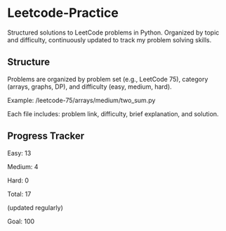 # Leetcode-Practice

Structured solutions to LeetCode problems in Python. Organized by topic and difficulty, continuously updated to track my problem solving skills.

## Structure

Problems are organized by problem set (e.g., LeetCode 75), category (arrays, graphs, DP), and difficulty (easy, medium, hard).

Example: /leetcode-75/arrays/medium/two_sum.py

Each file includes: problem link, difficulty, brief explanation, and solution.

## Progress Tracker

Easy: 13

Medium: 4

Hard: 0

Total: 17

(updated regularly)

Goal: 100
